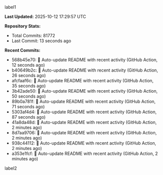 
label1 
<!-- ACTIVITY_START -->
**Last Updated:** 2025-10-12 17:29:57 UTC

**Repository Stats:**
- Total Commits: 81772
- Last Commit: 13 seconds ago

**Recent Commits:**
- 568b45e70: 🤖 Auto-update README with recent activity (GitHub Action, 12 seconds ago)
- b40649b2c: 🤖 Auto-update README with recent activity (GitHub Action, 26 seconds ago)
- afcfaaf6c: 🤖 Auto-update README with recent activity (GitHub Action, 35 seconds ago)
- 3b42ade50: 🤖 Auto-update README with recent activity (GitHub Action, 50 seconds ago)
- 89b0a781f: 🤖 Auto-update README with recent activity (GitHub Action, 71 seconds ago)
- 5303af4d4: 🤖 Auto-update README with recent activity (GitHub Action, 87 seconds ago)
- 41a8da48d: 🤖 Auto-update README with recent activity (GitHub Action, 2 minutes ago)
- 8d7aa9706: 🤖 Auto-update README with recent activity (GitHub Action, 2 minutes ago)
- 938c44112: 🤖 Auto-update README with recent activity (GitHub Action, 2 minutes ago)
- a353e1fcf: 🤖 Auto-update README with recent activity (GitHub Action, 2 minutes ago)
<!-- ACTIVITY_END -->

label2
